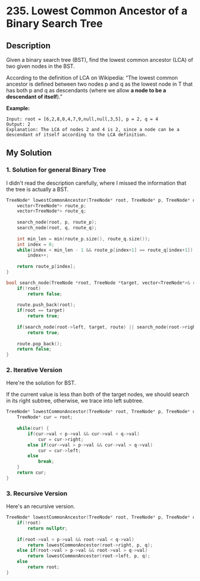 # 235. Lowest Common Ancestor of a Binary Search Tree

## Description
Given a binary search tree (BST), find the lowest common ancestor (LCA) of two given nodes in the BST.

According to the definition of LCA on Wikipedia: “The lowest common ancestor is defined between two nodes p and q as the lowest node in T that has both p and q as descendants (where we allow **a node to be a descendant of itself**).”

**Example:**
```
Input: root = [6,2,8,0,4,7,9,null,null,3,5], p = 2, q = 4
Output: 2
Explanation: The LCA of nodes 2 and 4 is 2, since a node can be a descendant of itself according to the LCA definition.
```
 
## My Solution

### 1. Solution for general Binary Tree
I didn't read the description carefully, where I missed the information that the tree is actually a BST.

```C++
TreeNode* lowestCommonAncestor(TreeNode* root, TreeNode* p, TreeNode* q) {
    vector<TreeNode*> route_p;
    vector<TreeNode*> route_q;
    
    search_node(root, p, route_p);
    search_node(root, q, route_q);
    
    int min_len = min(route_p.size(), route_q.size());     
    int index = 0;
    while(index < min_len - 1 && route_p[index+1] == route_q[index+1])
        index++;
    
    return route_p[index];
}

bool search_node(TreeNode *root, TreeNode *target, vector<TreeNode*>& route) {
    if(!root)
        return false;
    
    route.push_back(root);
    if(root == target)
        return true;
    
    if(search_node(root->left, target, route) || search_node(root->right, target, route))
        return true;
    
    route.pop_back();
    return false;
}
```

### 2. Iterative Version
Here're the solution for BST.

If the current value is less than both of the target nodes, we should search in its right subtree, otherwise, we trace into left subtree.
```c++
TreeNode* lowestCommonAncestor(TreeNode* root, TreeNode* p, TreeNode* q) {
    TreeNode* cur = root;
    
    while(cur) {
        if(cur->val < p->val && cur->val < q->val)
            cur = cur->right;
        else if(cur->val > p->val && cur->val > q->val)
            cur = cur->left;
        else
            break;
    }
    return cur;
}
```
### 3. Recursive Version
Here's an recursive version.
```C++
TreeNode* lowestCommonAncestor(TreeNode* root, TreeNode* p, TreeNode* q) {
    if(!root)
        return nullptr;
    
    if(root->val < p->val && root->val < q->val)
        return lowestCommonAncestor(root->right, p, q);
    else if(root->val > p->val && root->val > q->val)
        return lowestCommonAncestor(root->left, p, q);
    else
        return root;
}
```